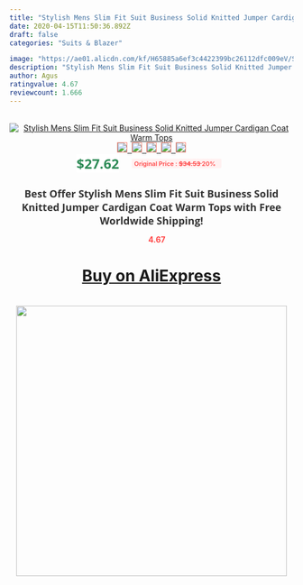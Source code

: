 ```yaml
---
title: "Stylish Mens Slim Fit Suit Business Solid Knitted Jumper Cardigan Coat Warm Tops"
date: 2020-04-15T11:50:36.892Z
draft: false
categories: "Suits & Blazer"

image: "https://ae01.alicdn.com/kf/H65885a6ef3c4422399bc26112dfc009eV/Stylish-Mens-Slim-Fit-Suit-Business-Solid-Knitted-Jumper-Cardigan-Coat-Warm-Tops.jpg"
description: "Stylish Mens Slim Fit Suit Business Solid Knitted Jumper Cardigan Coat Warm Tops"
author: Agus
ratingvalue: 4.67
reviewcount: 1.666
---
```

<br>
<div style="text-align: center;">
<a href="https://s.click.aliexpress.com/e/_A2aykN" target="_blank" rel="nofollow noopener noreferrer"><img alt="Stylish Mens Slim Fit Suit Business Solid Knitted Jumper Cardigan Coat Warm Tops" class="magnifier-image" src="https://ae01.alicdn.com/kf/H65885a6ef3c4422399bc26112dfc009eV/Stylish-Mens-Slim-Fit-Suit-Business-Solid-Knitted-Jumper-Cardigan-Coat-Warm-Tops.jpg_640x640.jpg">
<br>
<img style="border:1px solid salmon" src="https://ae01.alicdn.com/kf/H65885a6ef3c4422399bc26112dfc009eV/Stylish-Mens-Slim-Fit-Suit-Business-Solid-Knitted-Jumper-Cardigan-Coat-Warm-Tops.jpg_120x120.jpg">&nbsp;&nbsp;<img style="border:1px solid salmon" src="https://ae01.alicdn.com/kf/H9577b8de70fa468c85d05d6d351ab701m/Stylish-Mens-Slim-Fit-Suit-Business-Solid-Knitted-Jumper-Cardigan-Coat-Warm-Tops.jpg_120x120.jpg">&nbsp;&nbsp;<img style="border:1px solid salmon" src="https://ae01.alicdn.com/kf/Had9a875a9dd44c77bdc6e68b1f821624h/Stylish-Mens-Slim-Fit-Suit-Business-Solid-Knitted-Jumper-Cardigan-Coat-Warm-Tops.jpg_120x120.jpg">&nbsp;&nbsp;<img style="border:1px solid salmon" src="https://ae01.alicdn.com/kf/Hd9418d6021284f64922cfa5065a74631c/Stylish-Mens-Slim-Fit-Suit-Business-Solid-Knitted-Jumper-Cardigan-Coat-Warm-Tops.jpg_120x120.jpg">&nbsp;&nbsp;<img style="border:1px solid salmon" src="https://ae01.alicdn.com/kf/H60ac2eabd7fc4513a5d222b5f48a6235B/Stylish-Mens-Slim-Fit-Suit-Business-Solid-Knitted-Jumper-Cardigan-Coat-Warm-Tops.jpg_120x120.jpg"></a></div><br0>
<div style="text-align: center;"><span style="background-color: white; border: 0px; box-sizing: border-box; color: seagreen; display: inline-block; font-family: &quot;open sans&quot; , &quot;arial&quot; , &quot;helvetica&quot; , sans-serif , &quot;heiti&quot;; font-size: 24px; font-stretch: inherit; font-weight: 700; line-height: inherit; margin: 0px 10px 0px 0px; padding: 0px; vertical-align: middle;">$27.62 </span>
<span style="background: rgb(255 , 241 , 241); border-radius: 3px; border: 0px; box-sizing: border-box; color: #ff4747; display: inline-block; font-family: inherit; font-size: 12px; font-stretch: inherit; font-style: inherit; font-variant: inherit; font-weight: 600; line-height: inherit; margin: 0px; padding: 2px 5px; transform: scale(0.9); vertical-align: middle;">Original Price : <b style="text-decoration: line-through;">$34.53 </b> 20%&nbsp;&nbsp;</span></div>
<h1 style="color: #333333; display: inline-block; font-family: &quot;open sans&quot; , &quot;arial&quot; , &quot;helvetica&quot; , sans-serif , &quot;heiti&quot;; font-size: 18px; font-stretch: inherit; font-weight: 700; text-align: center;">Best Offer Stylish Mens Slim Fit Suit Business Solid Knitted Jumper Cardigan Coat Warm Tops with Free Worldwide Shipping!</h1>
<div style="color: #ff4747; text-align: center;">
<img src="https://4.bp.blogspot.com/-M0ZcTcb-5uY/XleCXlxnR4I/AAAAAAAAAEc/OrjgMkXV1oMQFaCRZj5HQwOCBcu3w1FegCPcBGAYYCw/s1600/star.png" style="height: 15px;">&nbsp;<b>4.67</b></div>
<div class="button_cont" align="center"><a class="buynow_a" href="https://s.click.aliexpress.com/e/_A2aykN" target="_blank" rel="nofollow noopener noreferrer"><H1>Buy on AliExpress</H1></a></div><br>
<div class="separator" style="clear: both; text-align: center;">
<img src="https://lh3.googleusercontent.com/-pTy5HemUv9M/XlePHvY0dAI/AAAAAAAAAE4/0nX5iRUoIWY8eMW9Dpxeirr157OZliDIgCLcBGAsYHQ/s1600/badge.gif" width="480">
</div>
